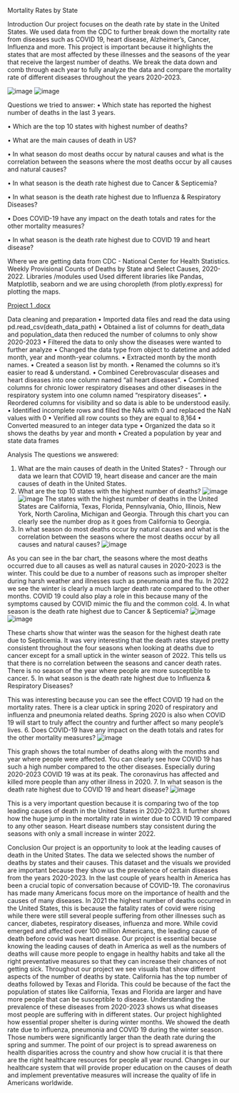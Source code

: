 Mortality Rates by State

Introduction
Our project focuses on the death rate by state in the United States. We used data from the CDC to further break down the mortality rate from diseases such as COVID 19, heart disease, Alzheimer’s, Cancer, Influenza and more. This project is important because it highlights the states that are most affected by these illnesses and the seasons of the year that receive the largest number of deaths. We break the data down and comb through each year to fully analyze the data and compare the mortality rate of different diseases throughout the years 2020-2023. 
 
![image](https://user-images.githubusercontent.com/119899172/219157121-c150b4a5-f9f5-4765-afad-b25d86f302c6.png)
![image](https://user-images.githubusercontent.com/119899172/219157324-e59794f0-6e50-42c2-a386-0182769960b6.png)

Questions we tried to answer:
•	Which state has reported the highest number of deaths in the last 3 years. 

•	Which are the top 10 states with highest number of deaths?

•	What are the main causes of death in US?

•	In what season do most deaths occur by natural causes and what is the correlation between the seasons where the most deaths occur by all causes and natural causes?

•	In what season is the death rate highest due to Cancer & Septicemia?

•	In what season is the death rate highest due to Influenza & Respiratory Diseases?

•	Does COVID-19 have any impact on the death totals and rates for the other mortality measures?

•	In what season is the death rate highest due to COVID 19 and heart disease?

Where we are getting data from
CDC - National Center for Health Statistics. Weekly Provisional Counts of Deaths by State and Select Causes, 2020-2022. 
Libraries /modules used 
Used different libraries like Pandas, Matplotlib, seaborn and we are using choropleth (from plotly.express) for plotting the maps. 

[Project 1 .docx](https://github.com/MaksAndr/Project-1--Group-4/files/10747517/Project.1.docx)

Data cleaning and preparation
•	Imported data files and read the data using pd.read_csv(death_data_path)
•	Obtained a list of columns for death_data and population_data then reduced the number of columns to only show 2020-2023
•	Filtered the data to only show the diseases were wanted to further analyze
•	Changed the data type from object to datetime and added month, year and month-year columns.
•	Extracted month by the month names.
•	Created a season list by month.
•	Renamed the columns so it’s easier to read & understand. 
•	Combined Cerebrovascular diseases and heart diseases into one column named “all heart diseases”.
•	Combined columns for chronic lower respiratory diseases and other diseases in the respiratory system into one column named “respiratory diseases”.
•	Reordered columns for visibility and so data is able to be understood easily. 
•	Identified incomplete rows and filled the NAs with 0 and replaced the NaN values with 0
•	Verified all row counts so they are equal to 8,164
•	Converted measured to an integer data type
•	Organized the data so it shows the deaths by year and month
•	Created a population by year and state data frames



Analysis 
The questions we answered:
1.	What are the main causes of death in the United States? - Through our data we learn that COVID 19, heart disease and cancer are the main causes of death in the United States.
2.	What are the top 10 states with the highest number of deaths?
![image](https://user-images.githubusercontent.com/119899172/219157706-ea928fae-b9a7-4f4d-9b30-0a18d4f02f95.png)
![image](https://user-images.githubusercontent.com/119899172/219157852-c66465b7-f43c-41f4-87f2-0107c938d886.png)
The states with the highest number of deaths in the United States are California, Texas, Florida, Pennsylvania, Ohio, Illinois, New York, North Carolina, Michigan and Georgia. Through this chart you can clearly see the number drop as it goes from California to Georgia. 
3.	In what season do most deaths occur by natural causes and what is the correlation between the seasons where the most deaths occur by all causes and natural causes?
 ![image](https://user-images.githubusercontent.com/119899172/219158290-6a6909f7-e97e-48ab-a429-65d14ad1d652.png)

As you can see in the bar chart, the seasons where the most deaths occurred due to all causes as well as natural causes in 2020-2023 is the winter. This could be due to a number of reasons such as improper shelter during harsh weather and illnesses such as pneumonia and the flu. In 2022 we see the winter is clearly a much larger death rate compared to the other months. COVID 19 could also play a role in this because many of the symptoms caused by COVID mimic the flu and the common cold. 
4.	In what season is the death rate highest due to Cancer & Septicemia?
 ![image](https://user-images.githubusercontent.com/119899172/219158432-10e551a4-ba02-45ea-8fe0-22c24131624b.png)
![image](https://user-images.githubusercontent.com/119899172/219158564-f9319f67-463c-49ee-abdc-82c1f96be324.png)

These charts show that winter was the season for the highest death rate due to Septicemia. It was very interesting that the death rates stayed pretty consistent throughout the four seasons when looking at deaths due to cancer except for a small uptick in the winter season of 2022. This tells us that there is no correlation between the seasons and cancer death rates. There is no season of the year where people are more susceptible to cancer.
5.	In what season is the death rate highest due to Influenza & Respiratory Diseases?
 
This was interesting because you can see the effect COVID 19 had on the mortality rates. There is a clear uptick in spring 2020 of respiratory and influenza and pneumonia related deaths. Spring 2020 is also when COVID 19 will start to truly affect the country and further affect so many people’s lives. 
6.	Does COVID-19 have any impact on the death totals and rates for the other mortality measures?
 ![image](https://user-images.githubusercontent.com/119899172/219158728-f30662ee-0b9f-457a-9713-64155be92829.png)

This graph shows the total number of deaths along with the months and year where people were affected. You can clearly see how COVID 19 has such a high number compared to the other diseases. Especially during 2020-2023 COVID 19 was at its peak. The coronavirus has affected and killed more people than any other illness in 2020. 
7.	In what season is the death rate highest due to COVID 19 and heart disease?
![image](https://user-images.githubusercontent.com/119899172/219158849-fa6a9a45-aca7-4e82-bd05-c0df9f0125a7.png)

 
This is a very important question because it is comparing two of the top leading causes of death in the United States in 2020-2023. It further shows how the huge jump in the mortality rate in winter due to COVID 19 compared to any other season. Heart disease numbers stay consistent during the seasons with only a small increase in winter 2022. 

Conclusion 
Our project is an opportunity to look at the leading causes of death in the United States. The data we selected shows the number of deaths by states and their causes. This dataset and the visuals we provided are important because they show us the prevalence of certain diseases from the years 2020-2023. In the last couple of years health in America has been a crucial topic of conversation because of COVID-19. The coronavirus has made many Americans focus more on the importance of health and the causes of many diseases. In 2021 the highest number of deaths occurred in the United States, this is because the fatality rates of covid were rising while there were still several people suffering from other illnesses such as cancer, diabetes, respiratory diseases, influenza and more. While covid emerged and affected over 100 million Americans, the leading cause of death before covid was heart disease. Our project is essential because knowing the leading causes of death in America as well as the numbers of deaths will cause more people to engage in healthy habits and take all the right preventative measures so that they can increase their chances of not getting sick. Throughout our project we see visuals that show different aspects of the number of deaths by state. California has the top number of deaths followed by Texas and Florida. This could be because of the fact the population of states like California, Texas and Florida are larger and have more people that can be susceptible to disease. Understanding the prevalence of these diseases from 2020-2023 shows us what diseases most people are suffering with in different states. Our project highlighted how essential proper shelter is during winter months. We showed the death rate due to influenza, pneumonia and COVID 19 during the winter season. Those numbers were significantly larger than the death rate during the spring and summer. The point of our project is to spread awareness on health disparities across the country and show how crucial it is that there are the right healthcare resources for people all year round. Changes in our healthcare system that will provide proper education on the causes of death and implement preventative measures will increase the quality of life in Americans worldwide.

